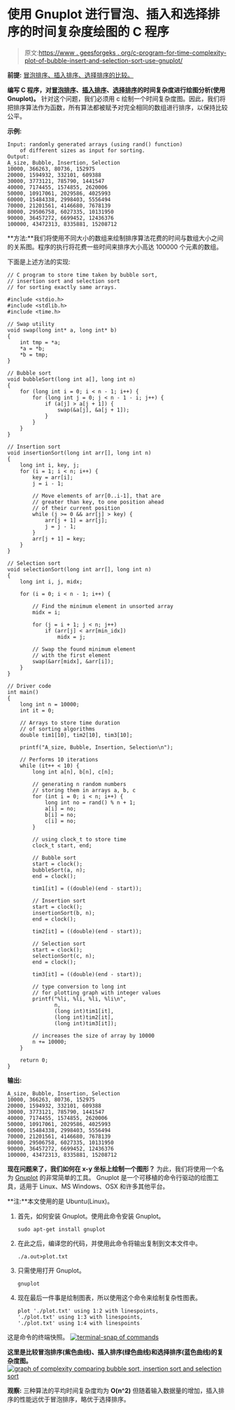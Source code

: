 # 使用 Gnuplot 进行冒泡、插入和选择排序的时间复杂度绘图的 C 程序

> 原文:[https://www . geesforgeks . org/c-program-for-time-complexity-plot-of-bubble-insert-and-selection-sort-use-gnuplot/](https://www.geeksforgeeks.org/c-program-for-time-complexity-plot-of-bubble-insertion-and-selection-sort-using-gnuplot/)

**前提:** [冒泡排序、插入排序、选择排序的比较。](https://www.geeksforgeeks.org/comparison-among-bubble-sort-selection-sort-and-insertion-sort/)

**编写 C 程序，对[冒泡排序](https://www.geeksforgeeks.org/bubble-sort/)、[插入排序](https://www.geeksforgeeks.org/insertion-sort/)、[选择排序](https://www.geeksforgeeks.org/selection-sort/)的时间复杂度进行绘图分析(使用 Gnuplot)。**
针对这个问题，我们必须用 c 绘制一个时间复杂度图。因此，我们将把排序算法作为函数，所有算法都被赋予对完全相同的数组进行排序，以保持比较公平。

**示例:**

```
Input: randomly generated arrays (using rand() function)
    of different sizes as input for sorting.
Output:
A_size, Bubble, Insertion, Selection
10000, 366263, 80736, 152975
20000, 1594932, 332101, 609388
30000, 3773121, 785790, 1441547
40000, 7174455, 1574855, 2620006
50000, 10917061, 2029586, 4025993
60000, 15484338, 2998403, 5556494
70000, 21201561, 4146680, 7678139
80000, 29506758, 6027335, 10131950
90000, 36457272, 6699452, 12436376
100000, 43472313, 8335881, 15208712

```

**方法:**我们将使用不同大小的数组来绘制排序算法花费的时间与数组大小之间的关系图。程序的执行将花费一些时间来排序大小高达 100000 个元素的数组。

下面是上述方法的实现:

```
// C program to store time taken by bubble sort,
// insertion sort and selection sort
// for sorting exactly same arrays.

#include <stdio.h>
#include <stdlib.h>
#include <time.h>

// Swap utility
void swap(long int* a, long int* b)
{
    int tmp = *a;
    *a = *b;
    *b = tmp;
}

// Bubble sort
void bubbleSort(long int a[], long int n)
{
    for (long int i = 0; i < n - 1; i++) {
        for (long int j = 0; j < n - 1 - i; j++) {
            if (a[j] > a[j + 1]) {
                swap(&a[j], &a[j + 1]);
            }
        }
    }
}

// Insertion sort
void insertionSort(long int arr[], long int n)
{
    long int i, key, j;
    for (i = 1; i < n; i++) {
        key = arr[i];
        j = i - 1;

        // Move elements of arr[0..i-1], that are
        // greater than key, to one position ahead
        // of their current position
        while (j >= 0 && arr[j] > key) {
            arr[j + 1] = arr[j];
            j = j - 1;
        }
        arr[j + 1] = key;
    }
}

// Selection sort
void selectionSort(long int arr[], long int n)
{
    long int i, j, midx;

    for (i = 0; i < n - 1; i++) {

        // Find the minimum element in unsorted array
        midx = i;

        for (j = i + 1; j < n; j++)
            if (arr[j] < arr[min_idx])
                midx = j;

        // Swap the found minimum element
        // with the first element
        swap(&arr[midx], &arr[i]);
    }
}

// Driver code
int main()
{
    long int n = 10000;
    int it = 0;

    // Arrays to store time duration
    // of sorting algorithms
    double tim1[10], tim2[10], tim3[10];

    printf("A_size, Bubble, Insertion, Selection\n");

    // Performs 10 iterations
    while (it++ < 10) {
        long int a[n], b[n], c[n];

        // generating n random numbers
        // storing them in arrays a, b, c
        for (int i = 0; i < n; i++) {
            long int no = rand() % n + 1;
            a[i] = no;
            b[i] = no;
            c[i] = no;
        }

        // using clock_t to store time
        clock_t start, end;

        // Bubble sort
        start = clock();
        bubbleSort(a, n);
        end = clock();

        tim1[it] = ((double)(end - start));

        // Insertion sort
        start = clock();
        insertionSort(b, n);
        end = clock();

        tim2[it] = ((double)(end - start));

        // Selection sort
        start = clock();
        selectionSort(c, n);
        end = clock();

        tim3[it] = ((double)(end - start));

        // type conversion to long int
        // for plotting graph with integer values
        printf("%li, %li, %li, %li\n",
               n,
               (long int)tim1[it],
               (long int)tim2[it],
               (long int)tim3[it]);

        // increases the size of array by 10000
        n += 10000;
    }

    return 0;
}
```

**输出:**

```
A_size, Bubble, Insertion, Selection
10000, 366263, 80736, 152975
20000, 1594932, 332101, 609388
30000, 3773121, 785790, 1441547
40000, 7174455, 1574855, 2620006
50000, 10917061, 2029586, 4025993
60000, 15484338, 2998403, 5556494
70000, 21201561, 4146680, 7678139
80000, 29506758, 6027335, 10131950
90000, 36457272, 6699452, 12436376
100000, 43472313, 8335881, 15208712

```

**现在问题来了，我们如何在 x-y 坐标上绘制一个图形？**
为此，我们将使用一个名为 [Gnuplot](http://www.gnuplot.info/) 的非常简单的工具。
Gnuplot 是一个可移植的命令行驱动的绘图工具，适用于 Linux、MS Windows、OSX 和许多其他平台。

**注:**本文使用的是 Ubuntu(Linux)。

1.  首先，如何安装 Gnuplot。使用此命令安装 Gnuplot。

    ```
    sudo apt-get install gnuplot
    ```

2.  在此之后，编译您的代码，并使用此命令将输出复制到文本文件中。

    ```
    ./a.out>plot.txt
    ```

3.  只需使用打开 Gnuplot。

    ```
    gnuplot
    ```

4.  现在最后一件事是绘制图表，所以使用这个命令来绘制复杂性图表。

    ```
    plot './plot.txt' using 1:2 with linespoints, 
    './plot.txt' using 1:3 with linespoints,
    './plot.txt' using 1:4 with linespoints
    ```

这是命令的终端快照。
[![terminal-snap of commands](img/c432ae8d6ad19b66b345314cb76950f4.png)](https://media.geeksforgeeks.org/wp-content/uploads/20190805234249/1396.png)

**这里是比较冒泡排序(紫色曲线)、插入排序(绿色曲线)和选择排序(蓝色曲线)的复杂度图。**
[![graph of complexity comparing bubble sort, insertion sort and selection sort](img/828a211c621a5e16ca96172623686096.png)](https://media.geeksforgeeks.org/wp-content/uploads/20190805234710/223-1.png)

**观察:**
三种算法的平均时间复杂度均为 **O(n^2)** 但随着输入数据量的增加，插入排序的性能远优于冒泡排序，略优于选择排序。